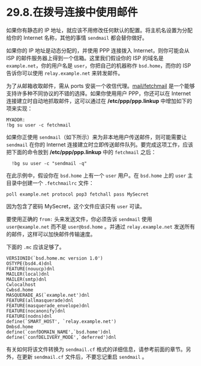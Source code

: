 # 29.8.在拨号连接中使用邮件

如果你有静态的 IP 地址，就应该不用修改任何默认的配置。将主机名设置为分配给你的 Internet 名称，其他的事情 `sendmail` 都会替你做好。

如果你的 IP 地址是动态分配的，并使用 PPP 连接拨入 Internet，则你可能会从 ISP 的邮件服务器上得到一个信箱。这里我们假设你的 ISP 的域名是 `example.net`，你的用户名是 `user`，你把自己的机器称作 `bsd.home`，而你的 ISP 告诉你可以使用 `relay.example.net` 来转发邮件。

为了从邮箱收取邮件，需从 ports 安装一个收信代理。[mail/fetchmail](https://cgit.freebsd.org/ports/tree/mail/fetchmail/pkg-descr) 是一个能够支持许多种不同协议的不错的选择。如果你使用用户 PPP，你还可以在 Internet 连接建立时自动地抓取邮件，这可以通过在 **/etc/ppp/ppp.linkup** 中增加如下的项来实现：

```
MYADDR:
!bg su user -c fetchmail
```

如果你正使用 `sendmail`（如下所示）来为非本地用户传送邮件，则可能需要让 `sendmail` 在你的 Internet 连接建立时立即传送邮件队列。要完成这项工作，应该把下面的命令放到 **/etc/ppp/ppp.linkup** 中的 `fetchmail` 之后：

```
  !bg su user -c "sendmail -q"
```

在此示例中，假设你在 `bsd.home` 上有一个 `user` 用户。在 `bsd.home` 上的 `user` 主目录中创建一个 `.fetchmailrc` 文件：

```
poll example.net protocol pop3 fetchall pass MySecret
```

因为包含了密码 MySecret，这个文件应该只有 `user` 可读。

要使用正确的 `from:` 头来发送文件，你必须告诉 `sendmail` 使用 `user@example.net` 而不是 `user@bsd.home` 。并通过 `relay.example.net` 发送所有的邮件，这样可以加快邮件传输速度。

下面的 `.mc` 应该足够了。

```
VERSIONID(`bsd.home.mc version 1.0')
OSTYPE(bsd4.4)dnl
FEATURE(nouucp)dnl
MAILER(local)dnl
MAILER(smtp)dnl
Cwlocalhost
Cwbsd.home
MASQUERADE_AS(`example.net')dnl
FEATURE(allmasquerade)dnl
FEATURE(masquerade_envelope)dnl
FEATURE(nocanonify)dnl
FEATURE(nodns)dnl
define(`SMART_HOST', `relay.example.net')
Dmbsd.home
define(`confDOMAIN_NAME',`bsd.home')dnl
define(`confDELIVERY_MODE',`deferred')dnl
```

有关如何将该文件转换为 `sendmail.cf` 格式的详细信息，请参考前面的章节。另外，在更新 `sendmail.cf` 文件后，不要忘记重启 `sendmail` 。

